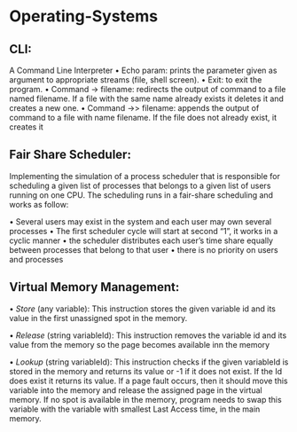 # Operating-Systems

## **CLI**:
A Command Line Interpreter
• Echo param: prints the parameter given as argument to appropriate streams (file, shell screen).
• Exit: to exit the program.
• Command -> filename: redirects the output of command to a file named filename. If a file with the
same name already exists it deletes it and creates a new one.
• Command ->> filename: appends the output of command to a file with name filename. If the file does not already exist, it creates it

## **Fair Share Scheduler**:

Implementing the simulation of a process scheduler that is responsible for scheduling a given list of processes that belongs to a given list of users running on one CPU. The scheduling runs in a fair-share scheduling and works as follow:

• Several users may exist in the system and each user may own several processes
• The first scheduler cycle will start at second “1”, it works in a cyclic manner
• the scheduler distributes each user’s time share equally between processes that belong to that user
• there is no priority on users and processes

## **Virtual Memory Management**:

• *Store* (any variable): This instruction stores the given variable id and its value in the first unassigned spot in the memory.

• *Release* (string variableId): This instruction removes the variable id and its value from the memory so the page becomes available inn the memory

• *Lookup* (string variableId): This instruction checks if the given variableId is stored in the memory and returns its value or -1 if it does not exist. If the Id does exist it returns its value. If a page fault occurs, then it should move this variable into the memory and release the assigned page in the virtual memory. If no spot is available in the memory, program needs to swap this variable with the variable with smallest Last Access time, in the main memory.
